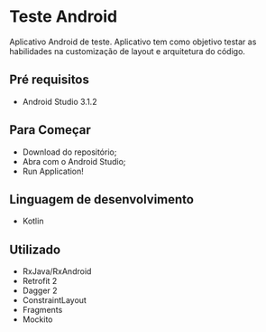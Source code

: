 # Teste Android

Aplicativo Android de teste.
Aplicativo tem como objetivo testar as habilidades na customização de layout e arquitetura do código.


## Pré requisitos

- Android Studio 3.1.2

## Para Começar

- Download do repositório;
- Abra com o Android Studio;
- Run Application!

## Linguagem de desenvolvimento

- Kotlin

## Utilizado

- RxJava/RxAndroid
- Retrofit 2
- Dagger 2
- ConstraintLayout
- Fragments
- Mockito
